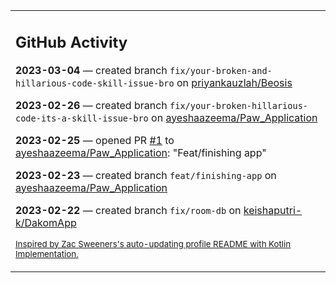 <table><tr><td valign="top" width="100%">    

## GitHub Activity

**2023-03-04** — created branch `fix/your-broken-and-hillarious-code-skill-issue-bro` on [priyankauzlah/Beosis](https://github.com/priyankauzlah/Beosis)

**2023-02-26** — created branch `fix/your-broken-hillarious-code-its-a-skill-issue-bro` on [ayeshaazeema/Paw_Application](https://github.com/ayeshaazeema/Paw_Application)

**2023-02-25** — opened PR [#1](https://github.com/ayeshaazeema/Paw_Application/pull/1) to [ayeshaazeema/Paw_Application](https://github.com/ayeshaazeema/Paw_Application): "Feat/finishing app"

**2023-02-23** — created branch `feat/finishing-app` on [ayeshaazeema/Paw_Application](https://github.com/ayeshaazeema/Paw_Application)

**2023-02-22** — created branch `fix/room-db` on [keishaputri-k/DakomApp](https://github.com/keishaputri-k/DakomApp)
                
<sub><a href="https://github.com/ZacSweers/ZacSweers/">Inspired by Zac Sweeners's auto-updating profile README with Kotlin Implementation.</a></sub>
        